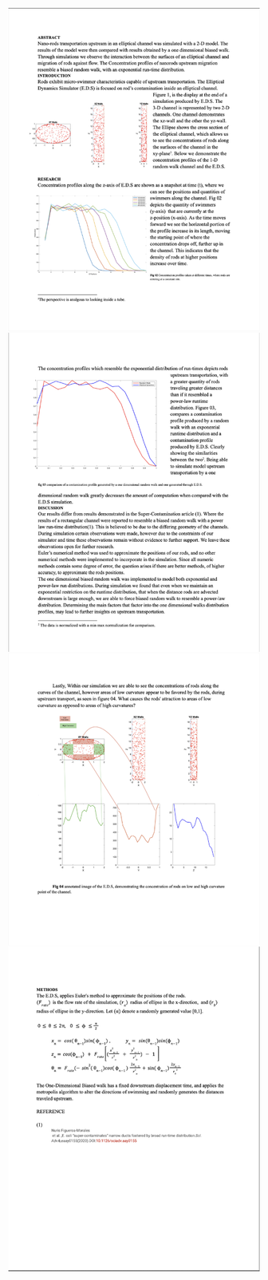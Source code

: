 ![Page 01](01.png "page 1")
![Page 02](02.png "page 2")
![Page 03](03.png "page 3")
![page 04](04.png "page 4")
